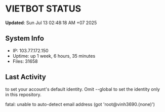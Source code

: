 # VIETBOT STATUS
**Updated**: Sun Jul 13 02:48:18 AM +07 2025

## System Info
- IP: 103.77.172.150
- Uptime: up 1 week, 6 hours, 35 minutes
- Files: 31658

## Last Activity

to set your account's default identity.
Omit --global to set the identity only in this repository.

fatal: unable to auto-detect email address (got 'root@vinh3690.(none)')
